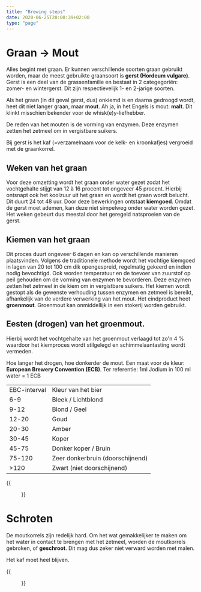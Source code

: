 ```yaml
---
title: "Brewing steps"
date: 2020-06-25T20:08:39+02:00
type: "page"
---
```



# Graan -> Mout
Alles begint met graan. Er kunnen verschillende soorten graan gebruikt worden, maar de meest gebruikte graansoort is **gerst (Hordeum vulgare)**. Gerst is een deel van de grassenfamilie en bestaat in 2 categegoriën: zomer- en wintergerst. Dit zijn respectievelijk 1- en 2-jarige soorten.

Als het graan (in dit geval gerst, dus) onkiemd is en daarna gedroogd wordt, heet dit niet langer graan, maar **mout**. Ah ja, in het Engels is mout: **malt**. Dit klinkt misschien bekender voor de whisk(e)y-liefhebber.



De reden van het mouten is de vorming van enzymen. Deze enzymen zetten het zetmeel om in vergistbare suikers.

Bij gerst is het kaf (=verzamelnaam voor de kelk- en kroonkafjes) vergroeid met de graankorrel. 

## Weken van het graan
Voor deze omzetting wordt het graan onder water gezet zodat het vochtgehalte stijgt van 12 à 16 procent tot ongeveer 45 procent. Hierbij ontsnapt ook het koolzuur uit het graan en wordt het graan wordt belucht. Dit duurt 24 tot 48 uur. Door deze bewerkingen ontstaat **kiemgoed**. Omdat de gerst moet ademen, kan deze niet simpelweg onder water worden gezet. Het weken gebeurt dus meestal door het geregeld natsproeien van de gerst.

## Kiemen van het graan
Dit proces duurt ongeveer 6 dagen en kan op verschillende manieren plaatsvinden. Volgens de traditionele methode wordt het vochtige kiemgoed in lagen van 20 tot 100 cm dik opengespreid, regelmatig gekeerd en indien nodig bevochtigd. Ook worden temperatuur en de toevoer van zuurstof op peil gehouden om de vorming van enzymen te bevorderen. Deze enzymen zetten het zetmeel in de kiem om in vergistbare suikers. Het kiemen wordt gestopt als de gewenste verhouding tussen enzymen en zetmeel is bereikt, afhankelijk van de verdere verwerking van het mout. Het eindproduct heet **groenmout**. Groenmout kan onmiddellijk in een stokerij worden gebruikt.

## Eesten (drogen) van het groenmout. 
Hierbij wordt het vochtgehalte van het groenmout verlaagd tot zo'n 4 % waardoor het kiemproces wordt stilgelegd en schimmelaantasting wordt vermeden.

Hoe langer het drogen, hoe donkerder de mout. Een maat voor de kleur: **European Brewery Convention (ECB)**. Ter referentie: 1ml Jodium in 100 ml water = 1 ECB 

<div class="containerH">
  <div class="columnH">
    <table>
      <tr><td>EBC-interval</td><td>Kleur van het bier</td></tr>
      <tr><td>6-9</td><td>Bleek / Lichtblond </td></tr>
      <tr><td>9-12</td><td>Blond / Geel </td></tr>
      <tr><td>12-20</td><td>Goud </td></tr>
      <tr><td>20-30</td><td>Amber </td></tr>
      <tr><td>30-45</td><td>Koper </td></tr>
      <tr><td>45-75</td><td>Donker koper / Bruin </td></tr>
      <tr><td>75-120</td><td>Zeer donkerbruin (doorschijnend) </td></tr>
      <tr><td> >120</td><td>Zwart (niet doorschijnend) </td></tr>
    </table>
  </div>
  <div class="columnH">
{{<figure position="center" src="/weblog/images/brewing_steps/mout.jpg" title="Mout" width="50%">}}
  </div>
</div>



# Schroten
De moutkorrels zijn redelijk hard. Om het wat gemakkelijker te maken om het water in contact te brengen met het zetmeel, worden de moutkorrels gebroken, of **geschroot**. Dit mag dus zeker niet verward worden met malen. 

Het kaf moet heel blijven.

{{<figure position="center" src="/images/brewing_steps/schroten.jpg" title="Schroten van mout" width="25%">}}
